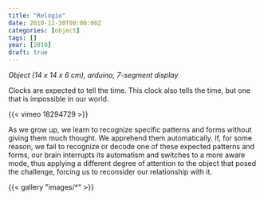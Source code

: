 ```yaml
---
title: "Relógio"
date: 2010-12-30T00:00:00Z
categories: [object]
tags: []
year: [2010]
draft: true
---
```


_Object (14 x 14 x 6 cm), arduino, 7-segment display_

Clocks are expected to tell the time. This clock also tells the time, but one that is impossible in our world.
<!--more-->

{{< vimeo 18294729 >}}

As we grow up, we learn to recognize specific patterns and forms without giving them much thought. We apprehend them automatically. If, for some reason, we fail to recognize or decode one of these expected patterns and forms, our brain interrupts its automatism and switches to a more aware mode, thus applying a different degree of attention to the object that posed the challenge, forcing us to reconsider our relationship with it.

{{< gallery "images/*" >}}
